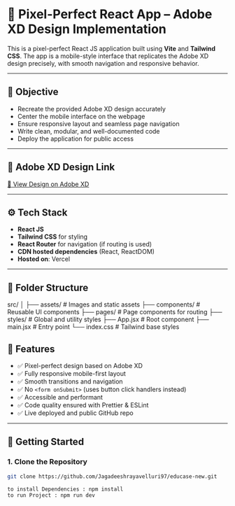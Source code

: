 # 📱 Pixel-Perfect React App – Adobe XD Design Implementation

This is a pixel-perfect React JS application built using **Vite** and **Tailwind CSS**. The app is a mobile-style interface that replicates the Adobe XD design precisely, with smooth navigation and responsive behavior.

---

## 🎯 Objective

- Recreate the provided Adobe XD design accurately
- Center the mobile interface on the webpage
- Ensure responsive layout and seamless page navigation
- Write clean, modular, and well-documented code
- Deploy the application for public access

---

## 🔗 Adobe XD Design Link

[🔗 View Design on Adobe XD](https://xd.adobe.com/view/b68eea25-003d-4a5d-8fdd-d463eeb20b32-e3dd)

---

## ⚙️ Tech Stack

- **React JS** 
- **Tailwind CSS** for styling
- **React Router** for navigation (if routing is used)
- **CDN hosted dependencies** (React, ReactDOM)
- **Hosted on**: Vercel

---

## 📁 Folder Structure

src/
│
├── assets/ # Images and static assets
├── components/ # Reusable UI components
├── pages/ # Page components for routing
├── styles/ # Global and utility styles
├── App.jsx # Root component
├── main.jsx # Entry point
└── index.css # Tailwind base styles

## 🧪 Features

- ✅ Pixel-perfect design based on Adobe XD
- ✅ Fully responsive mobile-first layout
- ✅ Smooth transitions and navigation
- ✅ No `<form onSubmit>` (uses button click handlers instead)
- ✅ Accessible and performant
- ✅ Code quality ensured with Prettier & ESLint
- ✅ Live deployed and public GitHub repo

---

## 🚀 Getting Started

### 1. Clone the Repository

```bash
git clone https://github.com/Jagadeeshrayavelluri97/educase-new.git

to install Dependencies : npm install
to run Project : npm run dev
